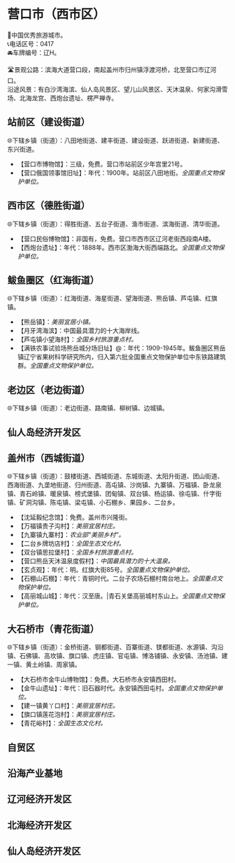 # 营口市（西市区）  
🏅中国优秀旅游城市。   
📞电话区号：0417  
🚘车牌编号：辽H。   

🛣️景观公路：滨海大道营口段，南起盖州市归州镇浮渡河桥，北至营口市辽河口。  
沿途风景：有白沙湾海滨、仙人岛风景区、望儿山风景区、天沐温泉、何家沟滑雪场、北海龙宫、西炮台遗址、楞严禅寺。   

## 站前区（建设街道）  
🌐下辖乡镇（街道）：八田地街道、建丰街道、建设街道、跃进街道、新建街道、东兴街道。    
  
* 【营口市博物馆】：三级，免费。营口市站前区少年宫里21号。   
* 【营口俄国领事馆旧址】：年代：1900年。站前区八田地街。*全国重点文物保护单位。*   
  
## 西市区（德胜街道）  
🌐下辖乡镇（街道）：得胜街道、五台子街道、渔市街道、滨海街道、清华街道。    
  
* 【营口民俗博物馆】：非国有，免费。营口市西市区辽河老街西段南A楼。   
* 【西炮台遗址】：年代：1888年。西市区渤海大街西端路北。*全国重点文物保护单位。*    
  
## 鲅鱼圈区（红海街道）  
🌐下辖乡镇（街道）：红海街道、海星街道、望海街道、熊岳镇、芦屯镇、红旗镇。  
  
* 【熊岳镇】：*美丽宜居小镇。*  
* 【月牙湾海滨】：中国最具潜力的十大海岸线。   
* 【芦屯镇小望海村】：*全国乡村旅游重点村。*  
* 【满铁农事试验场熊岳城分场旧址】@：年代：1909-1945年。鲅鱼圈区熊岳镇辽宁省果树科学研究所内，归入第六批全国重点文物保护单位中东铁路建筑群。*全国重点文物保护单位。*    
  
## 老边区（老边街道）  
🌐下辖乡镇（街道）：老边街道、路南镇、柳树镇、边城镇。  

## 仙人岛经济开发区  

## 盖州市（西城街道）  
🌐下辖乡镇（街道）：鼓楼街道、西城街道、东城街道、太阳升街道、团山街道、西海街道、九垄地街道、归州街道、高屯镇、沙岗镇、九寨镇、万福镇、卧龙泉镇、青石岭镇、暖泉镇、榜式堡镇、团甸镇、双台镇、杨运镇、徐屯镇、什字街镇、矿洞沟镇、陈屯镇、梁屯镇、小石棚乡、果园乡、二台乡。    
  
* 【沈延毅纪念馆】：免费。盖州市兴隆街。   
* 【万福镇贵子沟村】：*美丽宜居村庄。*  
* 【九寨镇九寨村】：*农业部“美丽乡村”。*  
* 【二台乡牌坊店村】：*全国生态文化村。*  
* 【双台镇思拉堡村】：*全国乡村旅游重点村。*  
* 【营口熊岳天沐温泉度假村】：*中国最具潜力的十大温泉。*   
* 【玄贞观】：年代：明。红旗大街85号。*全国重点文物保护单位。*    
* 【石棚山石棚】：年代：青铜时代。二台子农场石棚村南台地上。*全国重点文物保护单位。*    
* 【高丽城山城】：年代：汉至唐。|青石关堡高丽城村东山上。*全国重点文物保护单位。*    
  
## 大石桥市（青花街道）  
🌐下辖乡镇（街道）：金桥街道、钢都街道、百寨街道、镁都街道、水源镇、沟沿镇、石佛镇、高坎镇、旗口镇、虎庄镇、官屯镇、博洛铺镇、永安镇、汤池镇、建一镇、黄土岭镇、周家镇。    
  
* 【大石桥市金牛山博物馆】：免费。大石桥市永安镇西田村。   
* 【金牛山遗址】：年代：旧石器时代。永安镇西田屯村。*全国重点文物保护单位。*    
* 【建一镇黄丫口村】：*美丽宜居村庄。*  
* 【旗口镇莲花泡村】：*美丽宜居村庄。*  
* 【青花峪村】：*全国生态文化村。*  

## 自贸区  
  
## 沿海产业基地  
  
## 辽河经济开发区  
  
## 北海经济开发区  
  
## 仙人岛经济开发区